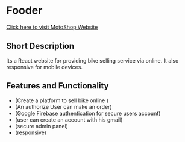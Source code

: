 # Fooder
[Click here to visit MotoShop Website]()

## Short Description

Its a React website for providing bike selling service via online. It also responsive for mobile devices.

## Features and Functionality
  - (Create a platform to sell bike online )
  - (An authorize User can make an order)
  - (Google Firebase authentication for secure users account)
  - (user can create an account with his gmail)
  - (secure admin panel)
  - (responsive)
  
